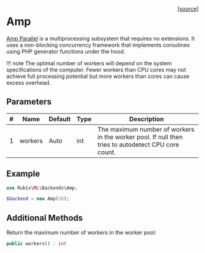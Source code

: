 <span style="float:right;"><a href="https://github.com/RubixML/ML/blob/master/src/Backends/Amp.php">[source]</a></span>

# Amp
[Amp Parallel](https://amphp.org/parallel/) is a multiprocessing subsystem that requires no extensions. It uses a non-blocking concurrency framework that implements coroutines using PHP generator functions under the hood.

!!! note
    The optimal number of workers will depend on the system specifications of the computer. Fewer workers than CPU cores may not achieve full processing potential but more workers than cores can cause excess overhead.

## Parameters
| # | Name | Default | Type | Description |
|---|---|---|---|---|
| 1 | workers | Auto | int | The maximum number of workers in the worker pool. If null then tries to autodetect CPU core count. |

## Example
```php
use Rubix\ML\Backends\Amp;

$backend = new Amp(16);
```

## Additional Methods
Return the maximum number of workers in the worker pool:
```php
public workers() : int
```